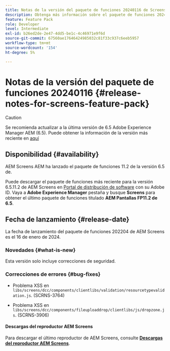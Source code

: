 ```yaml
---
title: Notas de la versión del paquete de funciones 20240116 de Screens
description: Obtenga más información sobre el paquete de funciones 20240116 de AEM Screens lanzado el 16 de enero de 2024.
feature: Feature Pack
role: Developer
level: Intermediate
exl-id: b26ed2de-2e47-4dd5-be1c-4c46971e9f6d
source-git-commit: 67560ae17646424985032c81f33c937c6eeb5957
workflow-type: tm+mt
source-wordcount: '154'
ht-degree: 5%

---
```


# Notas de la versión del paquete de funciones 20240116 {#release-notes-for-screens-feature-pack}

>[!CAUTION]
>Se recomienda actualizar a la última versión de 6.5 Adobe Experience Manager AEM (6.5). Puede obtener la información de la versión más reciente en [aquí](https://experienceleague.adobe.com/es/docs/experience-manager-65/content/release-notes/release-notes)

## Disponibilidad {#availability}

AEM Screens AEM ha lanzado el paquete de funciones 11.2 de la versión 6.5 de.

Puede descargar el paquete de funciones más reciente para la versión 6.5.11.2 de AEM Screens en [Portal de distribución de software](https://experience.adobe.com/#/downloads/content/software-distribution/es/aem.html) con su Adobe ID. Vaya a **Adobe Experience Manager** pestaña y busque **Screens** para obtener el último paquete de funciones titulado **AEM Pantallas FP11.2 de 6.5**.

## Fecha de lanzamiento {#release-date}

La fecha de lanzamiento del paquete de funciones 202204 de AEM Screens es el 16 de enero de 2024.

### Novedades {#what-is-new}

Esta versión solo incluye correcciones de seguridad.

### Correcciones de errores {#bug-fixes}

* Problema XSS en `libs/screens/dcc/components/clientlibs/validation/resourcetypevalidation.js`. (SCRNS-3764)

* Problema XSS en `libs/screens/dcc/components/fileuploaddrop/clientlibs/js/dropzone.js`. (SCRNS-3906)

#### Descargas del reproductor AEM Screens

Para descargar el último reproductor de AEM Screens, consulte **[Descargas del reproductor AEM Screens](https://download.macromedia.com/screens/index.html)**.
